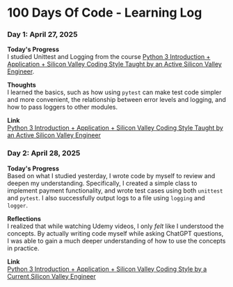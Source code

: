 # 100 Days Of Code - Learning Log

### Day 1: April 27, 2025

**Today's Progress**  
I studied Unittest and Logging from the course [Python 3 Introduction + Application + Silicon Valley Coding Style Taught by an Active Silicon Valley Engineer](https://www.udemy.com/course/python-beginner/).

**Thoughts**  
I learned the basics, such as how using `pytest` can make test code simpler and more convenient, the relationship between error levels and logging, and how to pass loggers to other modules.

**Link**  
[Python 3 Introduction + Application + Silicon Valley Coding Style Taught by an Active Silicon Valley Engineer](https://www.udemy.com/course/python-beginner/)

### Day 2: April 28, 2025

**Today's Progress**  
Based on what I studied yesterday, I wrote code by myself to review and deepen my understanding. Specifically, I created a simple class to implement payment functionality, and wrote test cases using both `unittest` and `pytest`. I also successfully output logs to a file using `logging` and `logger`.

**Reflections**  
I realized that while watching Udemy videos, I only *felt* like I understood the concepts. By actually writing code myself while asking ChatGPT questions, I was able to gain a much deeper understanding of how to use the concepts in practice.

**Link**  
[Python 3 Introduction + Application + Silicon Valley Coding Style by a Current Silicon Valley Engineer](https://www.udemy.com/course/python-beginner/)
